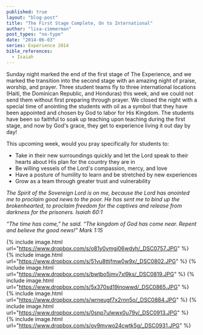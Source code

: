 ```yaml
---
published: true
layout: "blog-post"
title: "The First Stage Complete, On to International"
author: "lisa-zimmerman"
post_types: "no-type"
date: "2014-06-03"
series: Experience 2014
bible_references: 
  - Isaiah
---
```


Sunday night marked the end of the first stage of The Experience, and we marked the transition into the second stage with an amazing night of praise, worship, and prayer.  Three student teams fly to three international locations (Haiti, the Dominican Republic, and Honduras) this week, and we could not send them without first preparing through prayer.  We closed the night with a special time of anointing the students with oil as a symbol that they have been appointed and chosen by God to labor for His Kingdom.  The students have been so faithful to soak up teaching upon teaching during the first stage, and now by God's grace, they get to experience living it out day by day!

This upcoming week, would you pray specifically for students to:
- Take in their new surroundings quickly and let the Lord speak to their hearts about His plan for the country they are in
- Be willing vessels of the Lord's compassion, mercy, and love 
- Have a posture of humility to learn and be stretched by new experiences
- Grow as a team through greater trust and vulnerability

*The Spirit of the Sovereign Lord is on me, because the Lord has anointed me to proclaim good news to the poor.  He has sent me to bind up the brokenhearted, to proclaim freedom for the captives and release from darkness for the prisoners.
Isaiah 60:1*

*“The time has come,” he said. “The kingdom of God has come near. Repent and believe the good news!” Mark 1:15*

{% include image.html url="https://www.dropbox.com/s/o81y0vmgj06wdyh/_DSC0757.JPG" %}
{% include image.html url="https://www.dropbox.com/s/51vu8ttjfmw0w9x/_DSC0802.JPG" %}
{% include image.html url="https://www.dropbox.com/s/bwtbo5jmv7xl9ks/_DSC0819.JPG" %}
{% include image.html url="https://www.dropbox.com/s/5x370sd19inowwd/_DSC0865.JPG" %}
{% include image.html url="https://www.dropbox.com/s/wrneugf7x2rnn5o/_DSC0884.JPG" %}
{% include image.html url="https://www.dropbox.com/s/0snp7ulwwx0u79y/_DSC0913.JPG" %}
{% include image.html url="https://www.dropbox.com/s/ov9mvwo24cwtk5g/_DSC0931.JPG" %}

